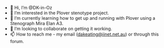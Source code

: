 - 👋 Hi, I’m @DK-in-Oz
- 👀 I’m interested in the Plover stenotype project.
- 🌱 I’m currently learning how to get up and running with Plover using a Stenograph Mira Elan A3.
- 💞️ I’m looking to collaborate on getting it working.
- 📫 How to reach me - my email (dakeating@iinet.net.au) or through this forum.

<!---
DK-in-Oz/DK-in-Oz is a ✨ special ✨ repository because its `README.md` (this file) appears on your GitHub profile.
You can click the Preview link to take a look at your changes.
--->
